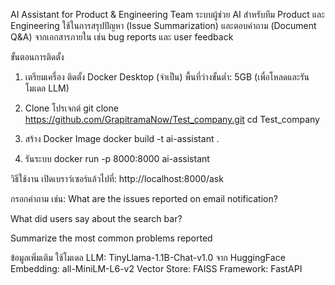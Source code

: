 AI Assistant for Product & Engineering Team
ระบบผู้ช่วย AI สำหรับทีม Product และ Engineering ใช้ในการสรุปปัญหา (Issue Summarization) และตอบคำถาม (Document Q&A) จากเอกสารภายใน เช่น bug reports และ user feedback

ขั้นตอนการติดตั้ง
1. เตรียมเครื่อง
ติดตั้ง Docker Desktop (จำเป็น)
พื้นที่ว่างขั้นต่ำ: 5GB (เพื่อโหลดและรันโมเดล LLM)

2. Clone โปรเจกต์
git clone https://github.com/GrapitramaNow/Test_company.git
cd Test_company

3. สร้าง Docker Image
docker build -t ai-assistant .

4. รันระบบ
docker run -p 8000:8000 ai-assistant

วิธีใช้งาน
เปิดเบราว์เซอร์แล้วไปที่:
http://localhost:8000/ask

กรอกคำถาม เช่น:
What are the issues reported on email notification?

What did users say about the search bar?

Summarize the most common problems reported


ข้อมูลเพิ่มเติม
ใช้โมเดล LLM: TinyLlama-1.1B-Chat-v1.0 จาก HuggingFace
Embedding: all-MiniLM-L6-v2
Vector Store: FAISS
Framework: FastAPI
